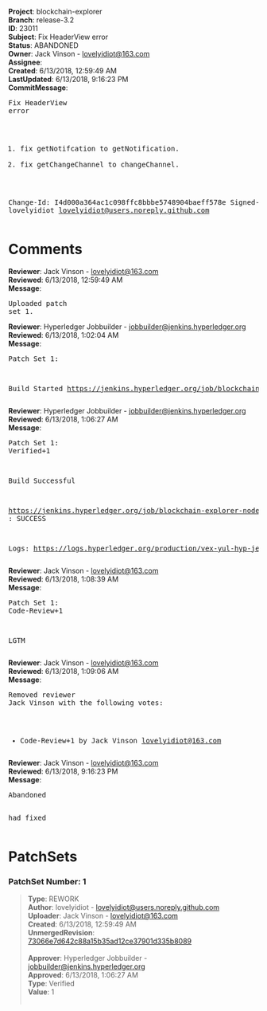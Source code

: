 <strong>Project</strong>: blockchain-explorer<br><strong>Branch</strong>: release-3.2<br><strong>ID</strong>: 23011<br><strong>Subject</strong>: Fix HeaderView error<br><strong>Status</strong>: ABANDONED<br><strong>Owner</strong>: Jack Vinson - lovelyidiot@163.com<br><strong>Assignee</strong>:<br><strong>Created</strong>: 6/13/2018, 12:59:49 AM<br><strong>LastUpdated</strong>: 6/13/2018, 9:16:23 PM<br><strong>CommitMessage</strong>:<br><pre>Fix HeaderView error

1. fix getNotifcation to getNotification.
2. fix getChangeChannel to changeChannel.

Change-Id: I4d000a364ac1c098ffc8bbbe5748904baeff578e
Signed-off-by: lovelyidiot <lovelyidiot@users.noreply.github.com>
</pre><h1>Comments</h1><strong>Reviewer</strong>: Jack Vinson - lovelyidiot@163.com<br><strong>Reviewed</strong>: 6/13/2018, 12:59:49 AM<br><strong>Message</strong>: <pre>Uploaded patch set 1.</pre><strong>Reviewer</strong>: Hyperledger Jobbuilder - jobbuilder@jenkins.hyperledger.org<br><strong>Reviewed</strong>: 6/13/2018, 1:02:04 AM<br><strong>Message</strong>: <pre>Patch Set 1:

Build Started https://jenkins.hyperledger.org/job/blockchain-explorer-node6-verify-x86_64/177/</pre><strong>Reviewer</strong>: Hyperledger Jobbuilder - jobbuilder@jenkins.hyperledger.org<br><strong>Reviewed</strong>: 6/13/2018, 1:06:27 AM<br><strong>Message</strong>: <pre>Patch Set 1: Verified+1

Build Successful 

https://jenkins.hyperledger.org/job/blockchain-explorer-node6-verify-x86_64/177/ : SUCCESS

Logs: https://logs.hyperledger.org/production/vex-yul-hyp-jenkins-3/blockchain-explorer-node6-verify-x86_64/177</pre><strong>Reviewer</strong>: Jack Vinson - lovelyidiot@163.com<br><strong>Reviewed</strong>: 6/13/2018, 1:08:39 AM<br><strong>Message</strong>: <pre>Patch Set 1: Code-Review+1

LGTM</pre><strong>Reviewer</strong>: Jack Vinson - lovelyidiot@163.com<br><strong>Reviewed</strong>: 6/13/2018, 1:09:06 AM<br><strong>Message</strong>: <pre>Removed reviewer Jack Vinson with the following votes:

* Code-Review+1 by Jack Vinson <lovelyidiot@163.com>
</pre><strong>Reviewer</strong>: Jack Vinson - lovelyidiot@163.com<br><strong>Reviewed</strong>: 6/13/2018, 9:16:23 PM<br><strong>Message</strong>: <pre>Abandoned

had fixed</pre><h1>PatchSets</h1><h3>PatchSet Number: 1</h3><blockquote><strong>Type</strong>: REWORK<br><strong>Author</strong>: lovelyidiot - lovelyidiot@users.noreply.github.com<br><strong>Uploader</strong>: Jack Vinson - lovelyidiot@163.com<br><strong>Created</strong>: 6/13/2018, 12:59:49 AM<br><strong>UnmergedRevision</strong>: [73066e7d642c88a15b35ad12ce37901d335b8089](https://github.com/hyperledger-gerrit-archive/blockchain-explorer/commit/73066e7d642c88a15b35ad12ce37901d335b8089)<br><br><strong>Approver</strong>: Hyperledger Jobbuilder - jobbuilder@jenkins.hyperledger.org<br><strong>Approved</strong>: 6/13/2018, 1:06:27 AM<br><strong>Type</strong>: Verified<br><strong>Value</strong>: 1<br><br></blockquote>
